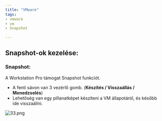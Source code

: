 ```yaml
---
title: "VMware"
tags:
- vmware
- vm
- Snapshot

---
```

## Snapshot-ok kezelése:



### Snapshot:
A Workstation Pro támogat Snapshot funkciót.
- A fenti sávon van 3 vezérlő gomb. (**Készítés / Visszaállás / Menedzselés**)
- Lehetőség van egy pillanatképet készíteni a VM állapotáról, és később ide visszaállni.

![33.png](/images/33.png)